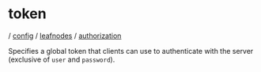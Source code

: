 # token

/ [config](/ref/config/index.md) / [leafnodes](/ref/config/config/leafnodes/index.md) / [authorization](/ref/config/config/leafnodes/authorization/index.md)

Specifies a global token that clients can use to authenticate with
the server (exclusive of `user` and `password`).
